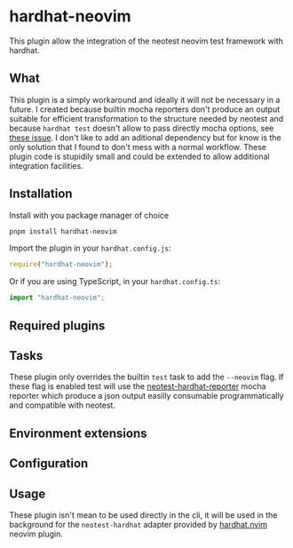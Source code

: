 # hardhat-neovim


This plugin allow the integration of the neotest neovim test framework with hardhat.


## What


This plugin is a simply workaround and ideally it will not be necessary in a future. I 
created because builtin mocha reporters don't produce an output suitable for efficient
transformation to the structure needed by neotest and because `hardhat test` doesn't allow
to pass directly mocha options, see [these issue](https://github.com/NomicFoundation/hardhat/issues/4307).
I don't like to add an aditional dependency but for know is the only solution that I found to don't mess
with a normal workflow. These plugin code is stupidily small and could be extended to
allow additional integration facilities.


## Installation


Install with you package manager of choice

```bash
pnpm install hardhat-neovim
```

Import the plugin in your `hardhat.config.js`:

```js
require("hardhat-neovim");
```

Or if you are using TypeScript, in your `hardhat.config.ts`:

```ts
import "hardhat-neovim";
```


## Required plugins


## Tasks


These plugin only overrides the builtin `test` task to add the `--neovim` flag. If these
flag is enabled test will use the [neotest-hardhat-reporter](https://github.com/TheSnakeWitcher/hardhat-neovim/blob/main/neotest-hardhat-reporter.js)
mocha reporter which produce a json output easilly consumable programmatically and compatible with neotest.


## Environment extensions


## Configuration


## Usage


These plugin isn't mean to be used directly in the cli, it will be used in the background for the
`neotest-hardhat` adapter provided by [hardhat.nvim](https://github.com/TheSnakeWitcher/hardhat.nvim)
neovim plugin.
